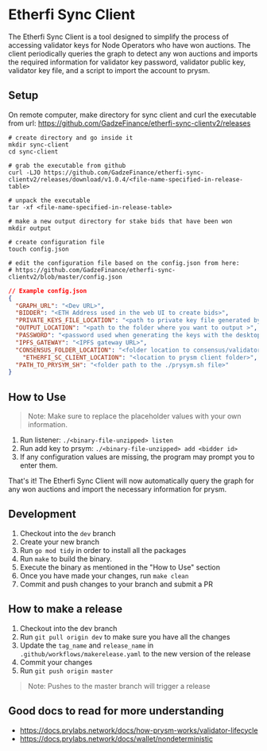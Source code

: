 # Etherfi Sync Client
The Etherfi Sync Client is a tool designed to simplify the process of accessing validator keys for Node Operators who have won auctions. The client periodically queries the graph to detect any won auctions and imports the required information for validator key password, validator public key, validator key file, and a script to import the account to prysm.

## Setup
On remote computer, make directory for sync client and curl the executable from url:  https://github.com/GadzeFinance/etherfi-sync-clientv2/releases
```shell
# create directory and go inside it
mkdir sync-client
cd sync-client

# grab the executable from github
curl -LJO https://github.com/GadzeFinance/etherfi-sync-clientv2/releases/download/v1.0.4/<file-name-specified-in-release-table>

# unpack the executable
tar -xf <file-name-specified-in-release-table>

# make a new output directory for stake bids that have been won
mkdir output

# create configuration file
touch config.json

# edit the configuration file based on the config.json from here:
# https://github.com/GadzeFinance/etherfi-sync-clientv2/blob/master/config.json
```
```json
// Example config.json
{
  "GRAPH_URL": "<Dev URL>",
  "BIDDER": "<ETH Address used in the web UI to create bids>",
  "PRIVATE_KEYS_FILE_LOCATION": "<path to private key file generated by desktop app>",
  "OUTPUT_LOCATION": "<path to the folder where you want to output >",
  "PASSWORD": "<password used when generating the keys with the desktop app>",
  "IPFS_GATEWAY": "<IPFS gateway URL>",
  "CONSENSUS_FOLDER_LOCATION": "<folder location to consensus/validator_keys>",
	"ETHERFI_SC_CLIENT_LOCATION": "<location to prysm client folder>",
  "PATH_TO_PRYSYM_SH": "<folder path to the ./prysym.sh file>"
}
```

## How to Use
> Note: Make sure to replace the placeholder values with your own information.
1. Run listener: `./<binary-file-unzipped> listen`
2. Run add key to prsym:  `./<binary-file-unzipped> add <bidder id>`
3. If any configuration values are missing, the program may prompt you to enter them.

That's it! The Etherfi Sync Client will now automatically query the graph for any won auctions and import the necessary information for prysm.

## Development
1. Checkout into the `dev` branch
2. Create your new branch
3. Run `go mod tidy` in order to install all the packages
4. Run `make` to build the binary.
5. Execute the binary as mentioned in the "How to Use" section
6. Once you have made your changes, run `make clean`
7. Commit and push changes to your branch and submit a PR

## How to make a release
1. Checkout into the dev branch
2. Run `git pull origin dev` to make sure you have all the changes
3. Update the `tag_name` and `release_name` in `.github/workflows/makerelease.yaml` to the new version of the release
4. Commit your changes
5. Run `git push origin master`
> Note: Pushes to the master branch will trigger a release

## Good docs to read for more understanding 
- https://docs.prylabs.network/docs/how-prysm-works/validator-lifecycle
- https://docs.prylabs.network/docs/wallet/nondeterministic
